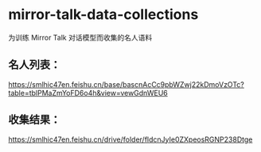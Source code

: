 # mirror-talk-data-collections
为训练 Mirror Talk 对话模型而收集的名人语料



## 名人列表：

https://smlhic47en.feishu.cn/base/bascnAcCc9pbWZwj22kDmoVzOTc?table=tblPMaZmYoFD6o4h&view=vewGdnWEU6

## 收集结果：

https://smlhic47en.feishu.cn/drive/folder/fldcnJyIe0ZXpeosRGNP238Dtge
